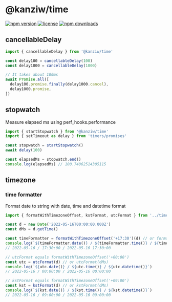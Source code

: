 # @kanziw/time

[![npm version](https://img.shields.io/npm/v/@kanziw/time)](https://www.npmjs.com/package/@kanziw/time)
[![license](https://img.shields.io/npm/l/@kanziw/time)](https://www.npmjs.com/package/@kanziw/time)
[![npm downloads](https://img.shields.io/npm/dt/@kanziw/time)](https://www.npmjs.com/package/@kanziw/time)

## cancellableDelay

```ts
import { cancellableDelay } from '@kanziw/time'

const delay100 = cancellableDelay(100)
const delay1000 = cancellableDelay(1000)

// It takes about 100ms
await Promise.all([
  delay100.promise.finally(delay1000.cancel),
  delay1000.promise,
])
```

## stopwatch

Measure elapsed ms using perf_hooks.performance

```ts
import { startStopwatch } from '@kanziw/time'
import { setTimeout as delay } from 'timers/promises'

const stopwatch = startStopwatch()
await delay(100)

const elapsedMs = stopwatch.end()
console.log(elapsedMs) // 100.74062514305115
```

## timezone

### time formatter

Format date to string with date, time and datetime format

```ts
import { formatWithTimezoneOffset, kstFormat, utcFormat } from '../timezone'

const d = new Date('2022-05-16T00:00:00.000Z')
const dMs = d.getTime()

const timeFormatter = formatWithTimezoneOffset('+17:30')(d) // or formatWithTimezoneOffset('+17:30')(d)
console.log(`${timeFormatter.date()} / ${timeFormatter.time()} / ${timeFormatter.datetime()}`)
// 2022-05-16 / 17:30:00 / 2022-05-16 17:30:00

// utcFormat equals formatWithTimezoneOffset('+00:00')
const utc = utcFormat(d) // or utcFormat(dMs)
console.log(`${utc.date()} / ${utc.time()} / ${utc.datetime()}`)
// 2022-05-16 / 00:00:00 / 2022-05-16 00:00:00

// kstFormat equals formatWithTimezoneOffset('+09:00')
const kst = kstFormat(d) // or kstFormat(dMs)
console.log(`${kst.date()} / ${kst.time()} / ${kst.datetime()}`)
// 2022-05-16 / 09:00:00 / 2022-05-16 09:00:00
```
